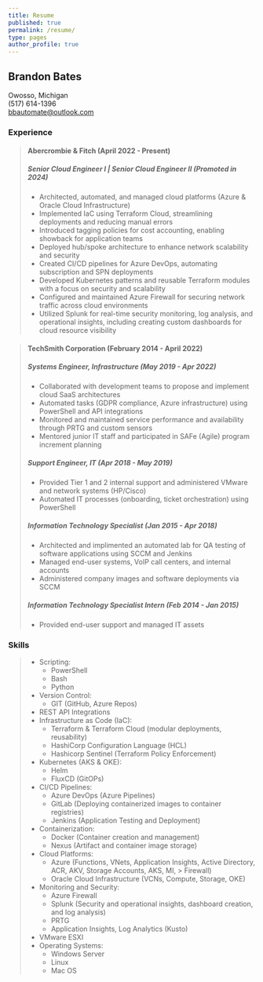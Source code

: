 ```yaml
---
title: Resume
published: true
permalink: /resume/
type: pages
author_profile: true
---
```


## Brandon Bates

Owosso, Michigan  
(517) 614-1396  
bbautomate@outlook.com

### Experience

> #### Abercrombie & Fitch (April 2022 - Present)
> 
> ##### Senior Cloud Engineer I | Senior Cloud Engineer II (Promoted in 2024)
> 
> * Architected, automated, and managed cloud platforms (Azure & Oracle Cloud Infrastructure)
> * Implemented IaC using Terraform Cloud, streamlining deployments and reducing manual errors
> * Introduced tagging policies for cost accounting, enabling showback for application teams
> * Deployed hub/spoke architecture to enhance network scalability and security
> * Created CI/CD pipelines for Azure DevOps, automating subscription and SPN deployments
> * Developed Kubernetes patterns and reusable Terraform modules with a focus on security and scalability
> * Configured and maintained Azure Firewall for securing network traffic across cloud environments
> * Utilized Splunk for real-time security monitoring, log analysis, and operational insights, including creating custom dashboards for cloud resource visibility

> #### TechSmith Corporation (February 2014 - April 2022)
> 
> ##### Systems Engineer, Infrastructure  (May 2019 - Apr 2022)
> 
> * Collaborated with development teams to propose and implement cloud SaaS architectures
> * Automated tasks (GDPR compliance, Azure infrastructure) using PowerShell and API integrations
> * Monitored and maintained service performance and availability through PRTG and custom sensors
> * Mentored junior IT staff and participated in SAFe (Agile) program increment planning
> 
> ##### Support Engineer, IT (Apr 2018 - May 2019)  
> 
> * Provided Tier 1 and 2 internal support and administered VMware and network systems (HP/Cisco)
> * Automated IT processes (onboarding, ticket orchestration) using PowerShell
>
> ##### Information Technology Specialist (Jan 2015 - Apr 2018)
> 
> * Architected and implimented an automated lab for QA testing of software applications using SCCM and Jenkins
> * Managed end-user systems, VoIP call centers, and internal accounts
> * Administered company images and software deployments via SCCM
>
> ##### Information Technology Specialist Intern (Feb 2014 - Jan 2015)
> 
> * Provided end-user support and managed IT assets

### Skills

> * Scripting:
>   * PowerShell
>   * Bash
>   * Python
> * Version Control:
>   * GIT (GitHub, Azure Repos)
> * REST API Integrations
> * Infrastructure as Code (IaC):
>   * Terraform & Terraform Cloud (modular deployments, reusability)
>   * HashiCorp Configuration Language (HCL)
>   * Hashicorp Sentinel (Terraform Policy Enforcement)
> * Kubernetes (AKS & OKE):
>   * Helm
>   * FluxCD (GitOPs)
> * CI/CD Pipelines:
>   * Azure DevOps (Azure Pipelines)
>   * GitLab (Deploying containerized images to container registries)
>   * Jenkins (Application Testing and Deployment)
> * Containerization:
>   * Docker (Container creation and management)
>   * Nexus (Artifact and container image storage)
> * Cloud Platforms:
>   * Azure (Functions, VNets, Application Insights, Active Directory, ACR, AKV, Storage Accounts, AKS, MI, > Firewall)
>   * Oracle Cloud Infrastructure (VCNs, Compute, Storage, OKE)
> * Monitoring and Security:
>   * Azure Firewall
>   * Splunk (Security and operational insights, dashboard creation, and log analysis)
>   * PRTG
>   * Application Insights, Log Analytics (Kusto)
> * VMware ESXI
> * Operating Systems:
>   * Windows Server
>   * Linux
>   * Mac OS
